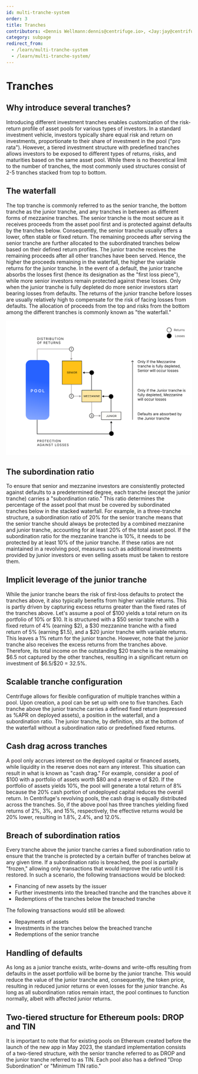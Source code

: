 ```yaml
---
id: multi-tranche-system
order: 3
title: Tranches
contributors: <Dennis Wellmann:dennis@centrifuge.io>, <Jay:jay@centrifuge.io>
category: subpage
redirect_from:
  - /learn/multi-tranche-system
  - /learn/multi-tranche-system/
---
```


# Tranches

## Why introduce several tranches?

Introducing different investment tranches enables customization of the risk-return profile of asset pools for various types of investors. In a standard investment vehicle, investors typically share equal risk and return on investments, proportionate to their share of investment in the pool ("pro rata"). However, a tiered investment structure with predefined tranches allows investors to be exposed to different types of returns, risks, and maturities based on the same asset pool. While there is no theoretical limit to the number of tranches, the most commonly used structures consist of 2-5 tranches stacked from top to bottom.

## The waterfall

The top tranche is commonly referred to as the senior tranche, the bottom tranche as the junior tranche, and any tranches in between as different forms of mezzanine tranches. The senior tranche is the most secure as it receives proceeds from the asset pool first and is protected against defaults by the tranches below. Consequently, the senior tranche usually offers a lower, often stable or fixed return. The remaining proceeds after serving the senior tranche are further allocated to the subordinated tranches below based on their defined return profiles. The junior tranche receives the remaining proceeds after all other tranches have been served. Hence, the higher the proceeds remaining in the waterfall, the higher the variable returns for the junior tranche. In the event of a default, the junior tranche absorbs the losses first (hence its designation as the "first loss piece"), while more senior investors remain protected against these losses. Only when the junior tranche is fully depleted do more senior investors start bearing losses from defaults. The returns of the junior tranche before losses are usually relatively high to compensate for the risk of facing losses from defaults. The allocation of proceeds from the top and risks from the bottom among the different tranches is commonly known as "the waterfall."

![Waterfall](./images/Pool_tranches.svg#width=50%;)

## The subordination ratio

To ensure that senior and mezzanine investors are consistently protected against defaults to a predetermined degree, each tranche (except the junior tranche) carries a "subordination ratio." This ratio determines the percentage of the asset pool that must be covered by subordinated tranches below in the stacked waterfall.
For example, in a three-tranche structure, a subordination ratio of 20% for the senior tranche means that the senior tranche should always be protected by a combined mezzanine and junior tranche, accounting for at least 20% of the total asset pool. If the subordination ratio for the mezzanine tranche is 10%, it needs to be protected by at least 10% of the junior tranche. If these ratios are not maintained in a revolving pool, measures such as additional investments provided by junior investors or even selling assets must be taken to restore them.

## Implicit leverage of the junior tranche

While the junior tranche bears the risk of first-loss defaults to protect the tranches above, it also typically benefits from higher variable returns. This is partly driven by capturing excess returns greater than the fixed rates of the tranches above.
Let's assume a pool of $100 yields a total return on its portfolio of 10% or $10. It is structured with a $50 senior tranche with a fixed return of 4% (earning $2), a $30 mezzanine tranche with a fixed return of 5% (earning $1.5), and a $20 junior tranche with variable returns. This leaves a 1% return for the junior tranche. However, note that the junior tranche also receives the excess returns from the tranches above. Therefore, its total income on the outstanding $20 tranche is the remaining $6.5 not captured by the other tranches, resulting in a significant return on investment of $6.5/\$20 = 32.5%.

## Scalable tranche configuration

Centrifuge allows for flexible configuration of multiple tranches within a pool. Upon creation, a pool can be set up with one to five tranches. Each tranche above the junior tranche carries a defined fixed return (expressed as %APR on deployed assets), a position in the waterfall, and a subordination ratio. The junior tranche, by definition, sits at the bottom of the waterfall without a subordination ratio or predefined fixed returns.

## Cash drag across tranches

A pool only accrues interest on the deployed capital or financed assets, while liquidity in the reserve does not earn any interest. This situation can result in what is known as "cash drag."
For example, consider a pool of $100 with a portfolio of assets worth $80 and a reserve of \$20. If the portfolio of assets yields 10%, the pool will generate a total return of 8% because the 20% cash portion of undeployed capital reduces the overall return.
In Centrifuge's revolving pools, the cash drag is equally distributed across the tranches. So, if the above pool has three tranches yielding fixed returns of 2%, 3%, and 15%, respectively, the effective returns would be 20% lower, resulting in 1.8%, 2.4%, and 12.0%.

## Breach of subordination ratios

Every tranche above the junior tranche carries a fixed subordination ratio to ensure that the tranche is protected by a certain buffer of tranches below at any given time. If a subordination ratio is breached, the pool is partially "frozen," allowing only transactions that would improve the ratio until it is restored. In such a scenario, the following transactions would be blocked:

- Financing of new assets by the issuer
- Further investments into the breached tranche and the tranches above it
- Redemptions of the tranches below the breached tranche

The following transactions would still be allowed:

- Repayments of assets
- Investments in the tranches below the breached tranche
- Redemptions of the senior tranche

## Handling of defaults

As long as a junior tranche exists, write-downs and write-offs resulting from defaults in the asset portfolio will be borne by the junior tranche. This would reduce the value of the junior tranche and, consequently, the token price, resulting in reduced junior returns or even losses for the junior tranche. As long as all subordination ratios remain intact, the pool continues to function normally, albeit with affected junior returns.

## Two-tiered structure for Ethereum pools: DROP and TIN

It is important to note that for existing pools on Ethereum created before the launch of the new app in May 2023, the standard implementation consists of a two-tiered structure, with the senior tranche referred to as DROP and the junior tranche referred to as TIN. Each pool also has a defined "Drop Subordination" or "Minimum TIN ratio."
